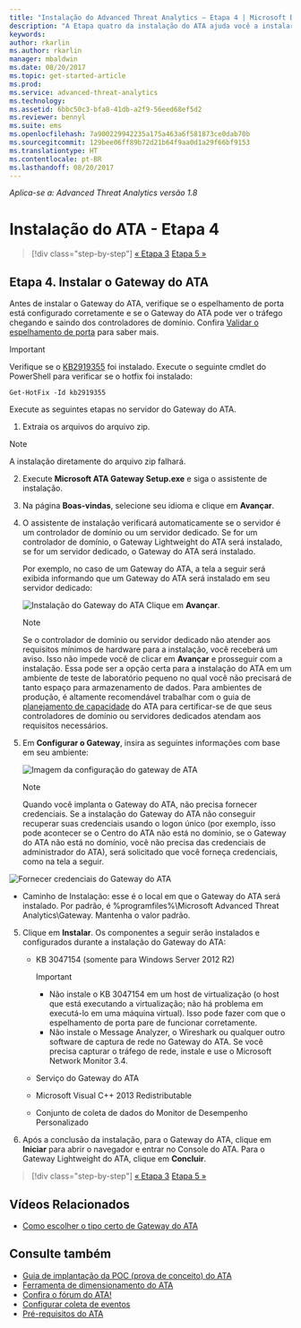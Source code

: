 ```yaml
---
title: "Instalação do Advanced Threat Analytics – Etapa 4 | Microsoft Docs"
description: "A Etapa quatro da instalação do ATA ajuda você a instalar o Gateway do ATA."
keywords: 
author: rkarlin
ms.author: rkarlin
manager: mbaldwin
ms.date: 08/20/2017
ms.topic: get-started-article
ms.prod: 
ms.service: advanced-threat-analytics
ms.technology: 
ms.assetid: 6bbc50c3-bfa8-41db-a2f9-56eed68ef5d2
ms.reviewer: bennyl
ms.suite: ems
ms.openlocfilehash: 7a900229942235a175a463a6f581873ce0dab70b
ms.sourcegitcommit: 129bee06ff89b72d21b64f9aa0d1a29f66bf9153
ms.translationtype: HT
ms.contentlocale: pt-BR
ms.lasthandoff: 08/20/2017
---
```

*Aplica-se a: Advanced Threat Analytics versão 1.8*



# <a name="install-ata---step-4"></a>Instalação do ATA - Etapa 4

>[!div class="step-by-step"]
[« Etapa 3](install-ata-step3.md)
[Etapa 5 »](install-ata-step5.md)

## <a name="step-4-install-the-ata-gateway"></a>Etapa 4. Instalar o Gateway do ATA

Antes de instalar o Gateway do ATA, verifique se o espelhamento de porta está configurado corretamente e se o Gateway do ATA pode ver o tráfego chegando e saindo dos controladores de domínio. Confira [Validar o espelhamento de porta](validate-port-mirroring.md) para saber mais.


> [!IMPORTANT]
> Verifique se o [KB2919355](http://support.microsoft.com/kb/2919355/) foi instalado.  Execute o seguinte cmdlet do PowerShell para verificar se o hotfix foi instalado:
>
> `Get-HotFix -Id kb2919355`

Execute as seguintes etapas no servidor do Gateway do ATA.

1.  Extraia os arquivos do arquivo zip. 
> [!NOTE] 
> A instalação diretamente do arquivo zip falhará.

2.  Execute **Microsoft ATA Gateway Setup.exe** e siga o assistente de instalação.

3.  Na página **Boas-vindas**, selecione seu idioma e clique em **Avançar**.

4.  O assistente de instalação verificará automaticamente se o servidor é um controlador de domínio ou um servidor dedicado. Se for um controlador de domínio, o Gateway Lightweight do ATA será instalado, se for um servidor dedicado, o Gateway do ATA será instalado. 
    
    Por exemplo, no caso de um Gateway do ATA, a tela a seguir será exibida informando que um Gateway do ATA será instalado em seu servidor dedicado:
    
    ![Instalação do Gateway do ATA](media/ata-gw-install.png) Clique em **Avançar**.

    > [!NOTE] 
    > Se o controlador de domínio ou servidor dedicado não atender aos requisitos mínimos de hardware para a instalação, você receberá um aviso. Isso não impede você de clicar em **Avançar** e prosseguir com a instalação. Essa pode ser a opção certa para a instalação do ATA em um ambiente de teste de laboratório pequeno no qual você não precisará de tanto espaço para armazenamento de dados. Para ambientes de produção, é altamente recomendável trabalhar com o guia de [planejamento de capacidade](ata-capacity-planning.md) do ATA para certificar-se de que seus controladores de domínio ou servidores dedicados atendam aos requisitos necessários.

4.  Em **Configurar o Gateway**, insira as seguintes informações com base em seu ambiente:

    ![Imagem da configuração do gateway de ATA](media/ata-gw-configure.png)

    > [!NOTE]
    > Quando você implanta o Gateway do ATA, não precisa fornecer credenciais. Se a instalação do Gateway do ATA não conseguir recuperar suas credenciais usando o logon único (por exemplo, isso pode acontecer se o Centro do ATA não está no domínio, se o Gateway do ATA não está no domínio, você não precisa das credenciais de administrador do ATA), será solicitado que você forneça credenciais, como na tela a seguir. 

  ![Fornecer credenciais do Gateway do ATA](media/ata-install-credentials.png)

   - Caminho de Instalação: esse é o local em que o Gateway do ATA será instalado. Por padrão, é %programfiles%\Microsoft Advanced Threat Analytics\Gateway. Mantenha o valor padrão.
    
5. Clique em **Instalar**. Os componentes a seguir serão instalados e configurados durante a instalação do Gateway do ATA:

    -   KB 3047154 (somente para Windows Server 2012 R2)

        > [!IMPORTANT]
        > -   Não instale o KB 3047154 em um host de virtualização (o host que está executando a virtualização; não há problema em executá-lo em uma máquina virtual). Isso pode fazer com que o espelhamento de porta pare de funcionar corretamente. 
        > -   Não instale o Message Analyzer, o Wireshark ou qualquer outro software de captura de rede no Gateway do ATA. Se você precisa capturar o tráfego de rede, instale e use o Microsoft Network Monitor 3.4.

    -   Serviço do Gateway do ATA
    -   Microsoft Visual C++ 2013 Redistributable
    -   Conjunto de coleta de dados do Monitor de Desempenho Personalizado

5.  Após a conclusão da instalação, para o Gateway do ATA, clique em **Iniciar** para abrir o navegador e entrar no Console do ATA. Para o Gateway Lightweight do ATA, clique em **Concluir**.


>[!div class="step-by-step"]
[« Etapa 3](install-ata-step3.md)
[Etapa 5 »](install-ata-step5.md)


## <a name="related-videos"></a>Vídeos Relacionados
- [Como escolher o tipo certo de Gateway do ATA](https://channel9.msdn.com/Shows/Microsoft-Security/ATA-Deployment-Choose-the-Right-Gateway-Type)

## <a name="see-also"></a>Consulte também
- [Guia de implantação da POC (prova de conceito) do ATA](http://aka.ms/atapoc)
- [Ferramenta de dimensionamento do ATA](http://aka.ms/atasizingtool)
- [Confira o fórum do ATA!](https://social.technet.microsoft.com/Forums/security/home?forum=mata)
- [Configurar coleta de eventos](configure-event-collection.md)
- [Pré-requisitos do ATA](ata-prerequisites.md)

